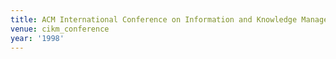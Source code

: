 ```yaml
---
title: ACM International Conference on Information and Knowledge Management (1998)
venue: cikm_conference
year: '1998'
---
```


